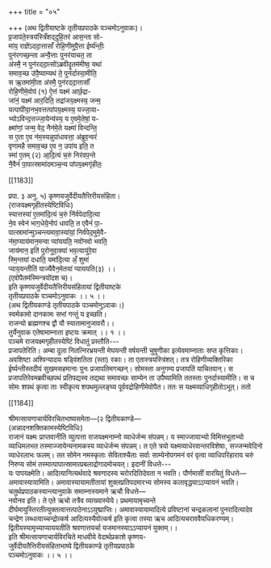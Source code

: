 +++
title = "०५"

+++
(अथ द्वितीयाष्टके तृतीयप्रपाठके पञ्चमोऽनुवाकः)।  
प्र॒जाप॑ते॒स्त्रय॑स्त्रिँशद्‍दुहि॒तर॑ आस॒न्ता सो-  
मा॑य॒ राज्ञे॑ऽददा॒त्तासाँ रोहि॒णीमुपै॒त्ता ईर्ष्य॑न्तीः॒  
पुन॑रगच्छ॒न्ता अन्वै॒त्ताः पुनर॑याचत॒ ता  
अ॑स्मै॒ न पुन॑रददा॒त्सो॑ऽब्रवीदृ॒तम॑मीष्व॒ यथा॑  
समाव॒च्छ उ॑पै॒ष्याम्यथ॑ ते॒ पुन॑र्दास्या॒मीति॒  
स ऋ॒तमा॑मी॒ता अ॑स्मै॒ पुन॑रददा॒त्तासाँ॑  
रोहि॒णीमे॒वोप॑ (१) ऐ॒त्तं यक्ष्म॑ आर्छ॒द्रा-  
जा॑नं॒ यक्ष्म॑ आर॒दिति॒ तद्रा॑जय॒क्ष्मस्य॒ जन्म॒  
यत्पापी॑या॒नभ॒वत्तत्पा॑पय॒क्ष्मस्य॒ यज्जा॒या-  
भ्योऽविन्द॒त्तज्जा॒येन्य॑स्य॒ य ए॒वमे॒तेषां॒ य-  
क्ष्मा॑णां॒ जन्म॒ वेद॒ नैन॑मे॒ते यक्ष्मा॑ विन्दन्ति॒  
स ए॒ता ए॒व न॑म॒स्यन्नुपा॑धावत्ता॒ अ॑ब्रुव॒न्वरं॑  
वृणामहै समाव॒च्छ ए॒व न॒ उपा॑य इति॒ त  
स्मा॑ ए॒तम् (२) आ॒दि॒त्यं च॒रुं निर॑वप॒न्ते  
नै॒वैनं॑ पा॒पात्स्रामा॑दमञ्च॒न्य पा॑पय॒क्ष्मगृ॑हीतः॒

[[1183]]

प्रपा. ३ अनु. ५) कृष्णयजुर्वेदीयतैत्तिरीयसंहिता।  
(राजयक्ष्मगृहीतस्येष्टिविधिः)  
स्यात्तस्या॑ ए॒तमा॑दि॒त्यं च॒रुं नि॑र्वपेदादि॒त्या  
ने॒व स्वेन॑ भाग॒धेये॒नोप॑ धावति॒ त एवैनं॑ पा॒-  
पात्स्रामा॑न्मुञ्चन्त्यमावा॒स्या॑यां॒ निर्व॑पेद॒मुमे॒वै-  
न॑मा॒प्याय॑मान॒मन्वा प्या॑ययति॒ नवो॑नवो भवति॒  
जाय॑मान॒ इति॑ पुरोनुवा॒क्या॑ भव॒त्यायु॑रे॒वा  
स्मि॒न्तया॑ दधाति॒ यमा॑दि॒त्या अँ॒ शुमा॑  
प्याय॒यन्तीति॑ याज्यैवैन॒मेतया॑ प्याययति(३) ।।  
(एवोपैतम॑स्मिन्त्रयो॑दश च)।  
इति कृष्णयजुर्वेदीयतैत्तिरीयसंहितायां द्वितीयाष्टके  
तृतीयप्रपाठके पञ्चमोऽनुवाकः ।। ५ ।।  
(अथ द्वितीयकाण्डे तृतीयपाठके पञ्चमोनुऽवाकः।)  
स्वर्मकामो दानकामः सभां गन्तुं य इच्छति।  
राजन्यो ब्राह्मणश्च द्वौ यौ स्यातामानुजावरौ।।  
तुर्येनुवाक एतेषामाम्नाता इष्टयः क्रमात् ।। १ ।।  
पञ्चमे राजयक्ष्मगृहीतस्येष्टिं विधातुं प्रस्तौति---  
प्रजापतेरिति। अम्बा दुला नितत्निरभ्रयन्ती मेघयन्ती वर्षयन्ती चुषुणीका इत्येवमाम्नाताः सप्त कृत्तिकाः। अवशिष्टा अश्विन्यादयः षड्विंशतिता (स्ता) रकाः। ता एतास्त्रयस्त्रिंशत्। तत्र रोहिणीव्यक्तिरिका ईर्ष्यन्तीस्तदीयं सुखमसहमानाः पुनः प्रजापतिमगच्छन्। सोमस्ता अनुगम्य प्रजापतिं याचितवान्। स प्रजापतिरेवमब्रवीच्छपथं प्रतिपद्यस्व तद्यथा समावच्छः साम्येन ता उपैष्यामिति ततस्ताः पुनर्दास्यामीति। स च सोमः शपथं कृत्वा ताः स्वीकृत्य शपथमुल्लङ्घ्य पूर्ववद्रोहिणीमेवोपैत। ततः स यक्ष्मव्याधिगृहीतोऽभूत्। ततो

[[1184]]

श्रीमत्सायणाचार्यविरचितभाष्यसमेता—(२ द्वितीयकाण्डे—  
(अन्नादनशक्तिकामस्येष्टिविधिः)  
राजानं यक्ष्मः प्राप्तवानीति व्युत्पत्ता राजयक्ष्मनाम्नो व्याधेर्जन्म संपन्नम्। य स्माज्जायाभ्यो विमित्तभूताभ्यो व्याधिमलभत तस्माज्जायेन्यनामकस्य व्याधेर्जन्म संपन्नम्। त एते त्रयो यक्ष्मव्याधेरवान्तरविशेषाः, सज्जन्मवेदिनो व्याधेरलाभः फलम्। तत सोमेन नमस्कृताः सेविताश्चैताः सर्वाः साम्येनोपगमनं वरं वृत्वा व्याधिपरिहाराय चरुं निरुप्य सोमं तस्मात्पापात्स्रामात्प्रबलाद्रोगादमोचयत्। इदानीं विधत्ते---  
यः पापयक्ष्मेति। आदित्यानित्यर्थवादे श्रवणादस्य चरोरदितिदेवता न भवति। पौर्णमासीं वारयितुं विधत्ते—  
अमावास्यायामिति। अमावास्यायामतीतायां शुक्लप्रतिपदमारभ्य सोमस्य कलावृद्ध्याऽऽप्यायनं भवति।  
चतुर्थप्रपाठकस्यान्त्यानुवाके समाम्नास्यमाने ऋचौ विधत्ते—  
नवोनव इति। ते एते ऋचो तत्रैव व्याख्यास्येये। प्रथमायामृच्यन्ते दीर्घमायुस्तिरतीत्युक्तत्वात्तत्पाठेनाऽऽयुष्प्राप्तिः। अमावास्यायामादित्ये प्रविष्टानां चन्द्रकलानां पुनरादित्यादेव चन्द्रेण लब्धत्वाच्चन्द्रोत्कर्ष आदित्यस्यैवोत्कर्ष इति कृत्वा तस्या ऋच आदित्यचराववैयधिकरण्यम्। द्वितीयस्यामृच्याप्याययतीति श्रवणात्तयर्चा यजमानस्याऽऽप्यायनं युक्तम्।।  
इति श्रीमत्सायणाचार्यविरचिते माधवीये वेदार्थप्रकाशे कृष्णय-  
जुर्वेदीयतैत्तिरीयसंहिताभाष्ये द्वितीयकाण्डे तृतीयप्रपाठके  
पञ्चमोऽनुवाकः ।। ५ ।।  
